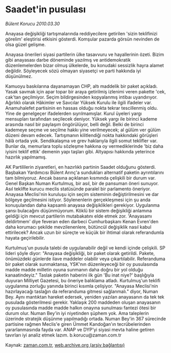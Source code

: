 # Saadet'in pusulası

*Bülent Korucu 2010.03.30*

<tr><td class="metin" colspan="2" style="padding-top: 20px; padding-left: 5px; ">Anayasa değişikliği tartışmalarında reddiyecilere getirilen 'sizin teklifinizi görelim' eleştirisi etkisini gösterdi. Komşular pazarda görsün nevinden de olsa güzel gelişme.</td></tr><tr><td class="metin" colspan="2" style="padding-top: 20px; padding-left: 5px; "><p>Anayasa önerileri siyasi partilerin ülke tasavvuru ve hayallerinin özeti. Bizim gibi anayasası darbe döneminde yazılmış ve antidemokratik düzenlemelerden bizar olmuş ülkelerde, bu konudaki sessizlik hayra alamet değildir. Söyleyecek sözü olmayan siyasetçi ve parti hakkında iyi düşünülmez.
<p>Kamuoyu baskılarına dayanamayan CHP, altı maddelik bir paket açıkladı. Yasak savmak için apar topar bir araya getirilmiş izlenimi veren pakette 'cek, cak'tan geçilmiyor. Seçim bildirgesinden kopyalanmış intibaı uyandırıyor. Ağırlıklı olarak Hâkimler ve Savcılar Yüksek Kurulu ile ilgili ifadeler var. Anamuhalefet partisinin en hassas olduğu nokta tekrar tescillenmiş oldu. Yine de genelgeçer ifadelerden sıyrılmamışlar. Kurul üyeleri yargı mensupları tarafından seçilecek deniyor. Yüksek yargı ile birinci kademe arasında nasıl bir paylaşım öngörülüyor, belli değil. Belki de birinci kademeye seçme ve seçilme hakkı yine verilmeyecek; al gülüm ver gülüm düzeni devam edecek. Tartışmanın kilitlendiği nokta hakkındaki görüşleri hâlâ ortada yok. Sendikalaşma ve grev haklarıyla ilgili somut teklifler var. Bunlar da, memurlara toplu sözleşme hakkına oy vermediklerinde 'biz daha iyisini teklif ettik' demenin yapı taşları gibi. Altyapısı hakkında yeterince hazırlık yapılmamış.
<p>AK Partililerin ziyaretleri, en hazırlıklı partinin Saadet olduğunu gösterdi. Başbakan Yardımcısı Bülent Arınç'a sundukları alternatif paketin ayrıntılarını tam bilmiyoruz. Ancak basına açıklanan kısmında çelişkili bir durum var. Genel Başkan Numan Kurtulmuş, bir asıl, bir de pansuman öneri sunuyor. Asıl teklifte kurucu meclis statüsünde paralel bir parlamento öneriyor. Anayasa Meclisi'nin kuruluşu için seçim sisteminin değiştirilmesini ve dar bölgeye geçilmesini istiyor. Söylenenlerin gerçekleşmesi için şu anda konuşulandan daha kapsamlı anayasa değişiklikleri gerekiyor. Uygulanma şansı bulacağını düşünmüyorum. Köklü bir sistem değişikliği anlamına geldiği için mevcut partilerin mutabakatını elde etmek zor. 'Anayasamı deldirtmem' diye feveran eden darbeci Cumhurbaşkanı Kenan Evren'den daha korumacı şekilde mevzilenenlere, bütüncül değişiklik nasıl kabul ettirilecek? Ancak uzun bir süreçte ve küçük bir ihtimal olarak referandumla hayata geçirilebilir.
<p>Kurtulmuş'un pusula talebi de uygulanabilir değil ve kendi içinde çelişkili. SP lideri şöyle diyor: "Anayasa değişikliği, bir paket olarak getirildi. Pakete, önümüzdeki günlerde ilave maddeler olabilir veya çıkartılabilir. Referanduma bir paket olarak sunmaktansa, YSK'nın düzenleyeceği bir oy pusulasında madde madde milletin oyuna sunmanın daha doğru bir yol olduğu kanaatindeyiz." Taslak paketin haberini ilk gün 'Bu inat niye?' başlığıyla duyuran Milliyet Gazetesi, bu öneriye balıklama atladı. Kurtulmuş'un teklifi uygulanma zorluğu yanında birinci kısımla çelişiyor. "Anayasa Meclisi'nin hazırlayacağı taslağın da referanduma gitmesi sağlanmalı." diyor, Numan Bey. Aynı mantıktan hareket edersek, yeniden yazılan anayasanın da tek tek pusulada gösterilmesi gerekir. Yaklaşık 200 maddeden oluşan anayasanın oy pusulasında madde madde halkın onayına sunulması fantezi ötesi bir durum olur. Numan Bey'in iyi niyetinden şüphem yok. Ama taleplerin üzerinde stratejik düşünme yapılmadığı ortada. Numan Bey'in 367 sürecinde partisine rağmen Meclis'e giren Ümmet Kandoğan'ın tecrübelerinden yararlanmasında fayda var. ANAP ve DYP'yi siyasi mevta haline getiren tavırları iyi analiz etmek lazım. b.korucu@zaman.com.tr<br/></p></p></p></p></td></tr>

Kaynak: [zaman.com.tr](http://zaman.com.tr/yazar.do?yazino=967161), [web.archive.org (arşiv bağlantısı)](http://web.archive.org/web/20100415020341/http://www.zaman.com.tr:80/yazar.do?yazino=967161)
